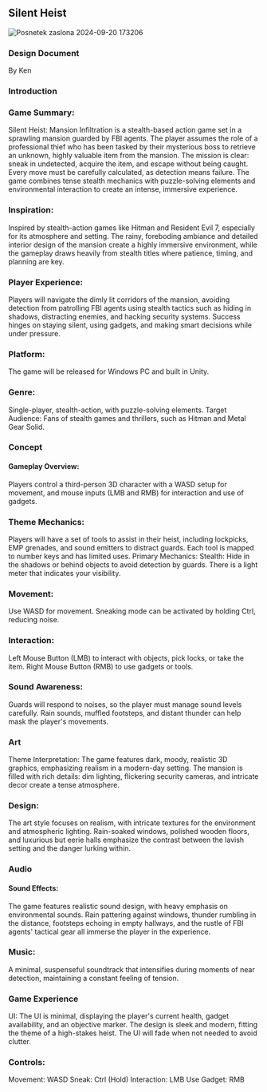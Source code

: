 ## Silent Heist 

![Posnetek zaslona 2024-09-20 173206](https://github.com/user-attachments/assets/7b8291c1-25d9-438b-9ef0-8b2ec756973b)

### Design Document
By Ken

###  Introduction
### Game Summary:
Silent Heist: Mansion Infiltration is a stealth-based action game set in a sprawling mansion guarded by FBI agents. The player assumes the role of a professional thief who has been tasked by their mysterious boss to retrieve an unknown, highly valuable item from the mansion. The mission is clear: sneak in undetected, acquire the item, and escape without being caught. Every move must be carefully calculated, as detection means failure. The game combines tense stealth mechanics with puzzle-solving elements and environmental interaction to create an intense, immersive experience.

### Inspiration:
Inspired by stealth-action games like Hitman and Resident Evil 7, especially for its atmosphere and setting. The rainy, foreboding ambiance and detailed interior design of the mansion create a highly immersive environment, while the gameplay draws heavily from stealth titles where patience, timing, and planning are key.

### Player Experience:
Players will navigate the dimly lit corridors of the mansion, avoiding detection from patrolling FBI agents using stealth tactics such as hiding in shadows, distracting enemies, and hacking security systems. Success hinges on staying silent, using gadgets, and making smart decisions while under pressure.

### Platform:
The game will be released for Windows PC and built in Unity.

### Genre:
Single-player, stealth-action, with puzzle-solving elements.
Target Audience: Fans of stealth games and thrillers, such as Hitman and Metal Gear Solid.

### Concept
#### Gameplay Overview:
Players control a third-person 3D character with a WASD setup for movement, and mouse inputs (LMB and RMB) for interaction and use of gadgets.

### Theme Mechanics:
Players will have a set of tools to assist in their heist, including lockpicks, EMP grenades, and sound emitters to distract guards. Each tool is mapped to number keys and has limited uses.
Primary Mechanics:
Stealth:
Hide in the shadows or behind objects to avoid detection by guards. There is a light meter that indicates your visibility.

### Movement:
Use WASD for movement. Sneaking mode can be activated by holding Ctrl, reducing noise.

### Interaction:
Left Mouse Button (LMB) to interact with objects, pick locks, or take the item.
Right Mouse Button (RMB) to use gadgets or tools.

### Sound Awareness:
Guards will respond to noises, so the player must manage sound levels carefully. Rain sounds, muffled footsteps, and distant thunder can help mask the player's movements.

### Art
Theme Interpretation:
The game features dark, moody, realistic 3D graphics, emphasizing realism in a modern-day setting. The mansion is filled with rich details: dim lighting, flickering security cameras, and intricate decor create a tense atmosphere.

### Design:
The art style focuses on realism, with intricate textures for the environment and atmospheric lighting. Rain-soaked windows, polished wooden floors, and luxurious but eerie halls emphasize the contrast between the lavish setting and the danger lurking within.
### Audio
#### Sound Effects:
The game features realistic sound design, with heavy emphasis on environmental sounds. Rain pattering against windows, thunder rumbling in the distance, footsteps echoing in empty hallways, and the rustle of FBI agents' tactical gear all immerse the player in the experience.

### Music:
A minimal, suspenseful soundtrack that intensifies during moments of near detection, maintaining a constant feeling of tension.

### Game Experience
UI:
The UI is minimal, displaying the player's current health, gadget availability, and an objective marker. The design is sleek and modern, fitting the theme of a high-stakes heist. The UI will fade when not needed to avoid clutter.

### Controls:
Movement: WASD
Sneak: Ctrl (Hold)
Interaction: LMB
Use Gadget: RMB
